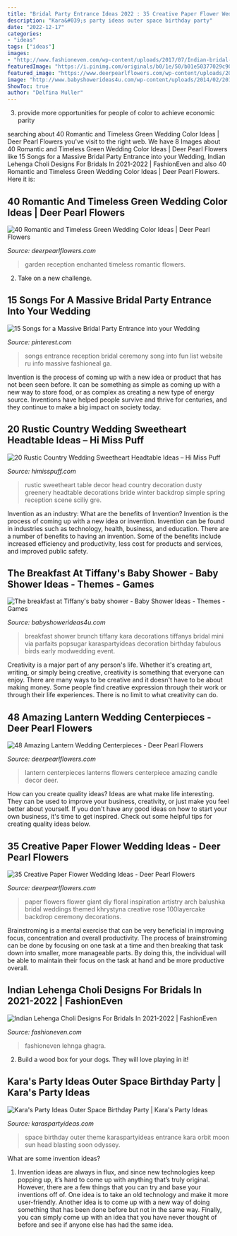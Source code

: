```yaml
---
title: "Bridal Party Entrance Ideas 2022 : 35 Creative Paper Flower Wedding Ideas"
description: "Kara&#039;s party ideas outer space birthday party"
date: "2022-12-17"
categories:
- "ideas"
tags: ["ideas"]
images:
- "http://www.fashioneven.com/wp-content/uploads/2017/07/Indian-bridal-wedding-lehnga-choli-designs-17-587x1024.jpg"
featuredImage: "https://i.pinimg.com/originals/b0/1e/50/b01e50377029c90b3001dea58e6029cf.jpg"
featured_image: "https://www.deerpearlflowers.com/wp-content/uploads/2015/05/Vintage-wedding-decor-ideas1.jpg"
image: "http://www.babyshowerideas4u.com/wp-content/uploads/2014/02/2013-02-02-10.16.06_600x900.jpg"
ShowToc: true
author: "Delfina Muller"
---
```



3. provide more opportunities for people of color to achieve economic parity

	

		
searching about 40 Romantic and Timeless Green Wedding Color Ideas | Deer Pearl Flowers you've visit to the right web. We have 8 Images about 40 Romantic and Timeless Green Wedding Color Ideas | Deer Pearl Flowers like 15 Songs for a Massive Bridal Party Entrance into your Wedding, Indian Lehenga Choli Designs For Bridals In 2021-2022 | FashionEven and also 40 Romantic and Timeless Green Wedding Color Ideas | Deer Pearl Flowers. Here it is:
		
    
## 40 Romantic And Timeless Green Wedding Color Ideas | Deer Pearl Flowers

<img loading=lazy src="https://www.deerpearlflowers.com/wp-content/uploads/2015/06/Enchanted-Garden-Wedding-Reception.jpg" onerror="this.onerror=null;this.src='https://tse3.mm.bing.net/th?id=OIP.kuB79-rxB3HqbDHMJHslZgHaLI&amp;pid=15.1';" alt="40 Romantic and Timeless Green Wedding Color Ideas | Deer Pearl Flowers">

_Source: deerpearlflowers.com_

>garden reception enchanted timeless romantic flowers. 

	

2. Take on a new challenge.

    
## 15 Songs For A Massive Bridal Party Entrance Into Your Wedding

<img loading=lazy src="https://i.pinimg.com/originals/b0/1e/50/b01e50377029c90b3001dea58e6029cf.jpg" onerror="this.onerror=null;this.src='https://tse1.mm.bing.net/th?id=OIP.33nMPoUB_igvssbfSginrAHaPe&amp;pid=15.1';" alt="15 Songs for a Massive Bridal Party Entrance into your Wedding">

_Source: pinterest.com_

>songs entrance reception bridal ceremony song into fun list website ru info massive fashioneal ga. 

	

Invention is the process of coming up with a new idea or product that has not been seen before. It can be something as simple as coming up with a new way to store food, or as complex as creating a new type of energy source. Inventions have helped people survive and thrive for centuries, and they continue to make a big impact on society today.

    
## 20 Rustic Country Wedding Sweetheart Headtable Ideas – Hi Miss Puff

<img loading=lazy src="https://www.himisspuff.com/wp-content/uploads/2019/11/Rustic-country-wedding-sweetheart-head-table-decoration-ideas-4.jpg" onerror="this.onerror=null;this.src='https://tse1.mm.bing.net/th?id=OIP.b2D48BlPXGmzPJH3mPB0HwHaJQ&amp;pid=15.1';" alt="20 Rustic Country Wedding Sweetheart Headtable Ideas – Hi Miss Puff">

_Source: himisspuff.com_

>rustic sweetheart table decor head country decoration dusty greenery headtable decorations bride winter backdrop simple spring reception scene sciliy gre. 

	

Invention as an industry: What are the benefits of Invention?
Invention is the process of coming up with a new idea or invention. Invention can be found in industries such as technology, health, business, and education. There are a number of benefits to having an invention. Some of the benefits include increased efficiency and productivity, less cost for products and services, and improved public safety.

    
## The Breakfast At Tiffany&#039;s Baby Shower - Baby Shower Ideas - Themes - Games

<img loading=lazy src="http://www.babyshowerideas4u.com/wp-content/uploads/2014/02/2013-02-02-10.16.06_600x900.jpg" onerror="this.onerror=null;this.src='https://tse4.mm.bing.net/th?id=OIP.V3HPHS-xPgd-y3Orl6M8FgHaLH&amp;pid=15.1';" alt="The breakfast at Tiffany&#039;s baby shower - Baby Shower Ideas - Themes - Games">

_Source: babyshowerideas4u.com_

>breakfast shower brunch tiffany kara decorations tiffanys bridal mini via parfaits popsugar karaspartyideas decoration birthday fabulous birds early modwedding event. 

	

Creativity is a major part of any person's life. Whether it's creating art, writing, or simply being creative, creativity is something that everyone can enjoy. There are many ways to be creative and it doesn't have to be about making money. Some people find creative expression through their work or through their life experiences. There is no limit to what creativity can do.

    
## 48 Amazing Lantern Wedding Centerpieces - Deer Pearl Flowers

<img loading=lazy src="https://www.deerpearlflowers.com/wp-content/uploads/2015/05/Vintage-wedding-decor-ideas1.jpg" onerror="this.onerror=null;this.src='https://tse1.mm.bing.net/th?id=OIP.x-8EV53T6sW5doKjEs3YfwHaLH&amp;pid=15.1';" alt="48 Amazing Lantern Wedding Centerpieces - Deer Pearl Flowers">

_Source: deerpearlflowers.com_

>lantern centerpieces lanterns flowers centerpiece amazing candle decor deer. 

	

How can you create quality ideas?
Ideas are what make life interesting. They can be used to improve your business, creativity, or just make you feel better about yourself. If you don't have any good ideas on how to start your own business, it's time to get inspired. Check out some helpful tips for creating quality ideas below.

    
## 35 Creative Paper Flower Wedding Ideas - Deer Pearl Flowers

<img loading=lazy src="https://www.deerpearlflowers.com/wp-content/uploads/2016/08/Paper-flower-wedding-arch.jpg" onerror="this.onerror=null;this.src='https://tse2.mm.bing.net/th?id=OIP.3Ie30Zbuq-2mY18vS-4qGQHaLG&amp;pid=15.1';" alt="35 Creative Paper Flower Wedding Ideas - Deer Pearl Flowers">

_Source: deerpearlflowers.com_

>paper flowers flower giant diy floral inspiration artistry arch balushka bridal weddings themed khrystyna creative rose 100layercake backdrop ceremony decorations. 

	

Brainstroming is a mental exercise that can be very beneficial in improving focus, concentration and overall productivity. The process of brainstroming can be done by focusing on one task at a time and then breaking that task down into smaller, more manageable parts. By doing this, the individual will be able to maintain their focus on the task at hand and be more productive overall.

    
## Indian Lehenga Choli Designs For Bridals In 2021-2022 | FashionEven

<img loading=lazy src="http://www.fashioneven.com/wp-content/uploads/2017/07/Indian-bridal-wedding-lehnga-choli-designs-17-587x1024.jpg" onerror="this.onerror=null;this.src='https://tse1.mm.bing.net/th?id=OIP.w5Y7wnUeGrwzFinmpfDt9gHaM6&amp;pid=15.1';" alt="Indian Lehenga Choli Designs For Bridals In 2021-2022 | FashionEven">

_Source: fashioneven.com_

>fashioneven lehnga ghagra. 

	

2. Build a wood box for your dogs. They will love playing in it!

    
## Kara&#039;s Party Ideas Outer Space Birthday Party | Kara&#039;s Party Ideas

<img loading=lazy src="http://karaspartyideas.com/wp-content/uploads/2018/07/Outer-Space-Birthday-Party-via-Karas-Party-Ideas-KarasPartyIdeas.com18.jpeg" onerror="this.onerror=null;this.src='https://tse1.mm.bing.net/th?id=OIP.DQ5oiVy6xXVBWLcqreoR8QHaHa&amp;pid=15.1';" alt="Kara&#039;s Party Ideas Outer Space Birthday Party | Kara&#039;s Party Ideas">

_Source: karaspartyideas.com_

>space birthday outer theme karaspartyideas entrance kara orbit moon sun head blasting soon odyssey. 

	

What are some invention ideas?
1. Invention ideas are always in flux, and since new technologies keep popping up, it’s hard to come up with anything that’s truly original. However, there are a few things that you can try and base your inventions off of. One idea is to take an old technology and make it more user-friendly. Another idea is to come up with a new way of doing something that has been done before but not in the same way. Finally, you can simply come up with an idea that you have never thought of before and see if anyone else has had the same idea.

